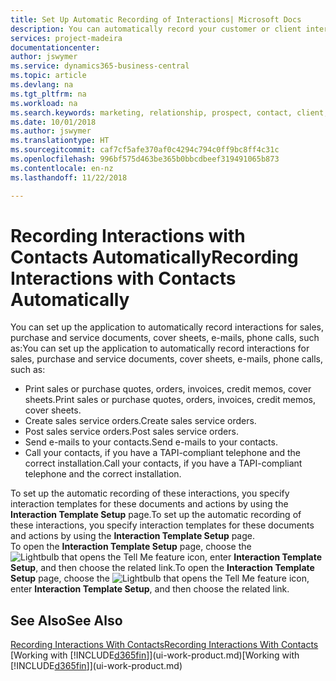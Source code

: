 ```yaml
---
title: Set Up Automatic Recording of Interactions| Microsoft Docs
description: You can automatically record your customer or client interactions, for example, for sales, purchase and service documents or phone calls.
services: project-madeira
documentationcenter: 
author: jswymer
ms.service: dynamics365-business-central
ms.topic: article
ms.devlang: na
ms.tgt_pltfrm: na
ms.workload: na
ms.search.keywords: marketing, relationship, prospect, contact, client, customer
ms.date: 10/01/2018
ms.author: jswymer
ms.translationtype: HT
ms.sourcegitcommit: caf7cf5afe370af0c4294c794c0ff9bc8ff4c31c
ms.openlocfilehash: 996bf575d463be365b0bbcdbeef319491065b873
ms.contentlocale: en-nz
ms.lasthandoff: 11/22/2018

---
```

# <a name="recording-interactions-with-contacts-automatically"></a><span data-ttu-id="18e19-103">Recording Interactions with Contacts Automatically</span><span class="sxs-lookup"><span data-stu-id="18e19-103">Recording Interactions with Contacts Automatically</span></span>
<span data-ttu-id="18e19-104">You can set up the application to automatically record interactions for sales, purchase and service documents, cover sheets, e-mails, phone calls, such as:</span><span class="sxs-lookup"><span data-stu-id="18e19-104">You can set up the application to automatically record interactions for sales, purchase and service documents, cover sheets, e-mails, phone calls, such as:</span></span>

* <span data-ttu-id="18e19-105">Print sales or purchase quotes, orders, invoices, credit memos, cover sheets.</span><span class="sxs-lookup"><span data-stu-id="18e19-105">Print sales or purchase quotes, orders, invoices, credit memos, cover sheets.</span></span>
* <span data-ttu-id="18e19-106">Create sales service orders.</span><span class="sxs-lookup"><span data-stu-id="18e19-106">Create sales service orders.</span></span>
* <span data-ttu-id="18e19-107">Post sales service orders.</span><span class="sxs-lookup"><span data-stu-id="18e19-107">Post sales service orders.</span></span>
* <span data-ttu-id="18e19-108">Send e-mails to your contacts.</span><span class="sxs-lookup"><span data-stu-id="18e19-108">Send e-mails to your contacts.</span></span>
* <span data-ttu-id="18e19-109">Call your contacts, if you have a TAPI-compliant telephone and the correct installation.</span><span class="sxs-lookup"><span data-stu-id="18e19-109">Call your contacts, if you have a TAPI-compliant telephone and the correct installation.</span></span>

<span data-ttu-id="18e19-110">To set up the automatic recording of these interactions, you specify interaction templates for these documents and actions by using the **Interaction Template Setup** page.</span><span class="sxs-lookup"><span data-stu-id="18e19-110">To set up the automatic recording of these interactions, you specify interaction templates for these documents and actions by using the **Interaction Template Setup** page.</span></span>  
<span data-ttu-id="18e19-111">To open the **Interaction Template Setup** page, choose the ![Lightbulb that opens the Tell Me feature](media/ui-search/search_small.png "Tell me what you want to do") icon, enter **Interaction Template Setup**, and then choose the related link.</span><span class="sxs-lookup"><span data-stu-id="18e19-111">To open the **Interaction Template Setup** page, choose the ![Lightbulb that opens the Tell Me feature](media/ui-search/search_small.png "Tell me what you want to do") icon, enter **Interaction Template Setup**, and then choose the related link.</span></span>

## <a name="see-also"></a><span data-ttu-id="18e19-112">See Also</span><span class="sxs-lookup"><span data-stu-id="18e19-112">See Also</span></span>
[<span data-ttu-id="18e19-113">Recording Interactions With Contacts</span><span class="sxs-lookup"><span data-stu-id="18e19-113">Recording Interactions With Contacts</span></span>](marketing-interactions.md)  
<span data-ttu-id="18e19-114">[Working with [!INCLUDE[d365fin](includes/d365fin_md.md)]](ui-work-product.md)</span><span class="sxs-lookup"><span data-stu-id="18e19-114">[Working with [!INCLUDE[d365fin](includes/d365fin_md.md)]](ui-work-product.md)</span></span>  

